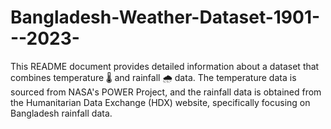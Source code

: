 # Bangladesh-Weather-Dataset-1901---2023-
This README document provides detailed information about a dataset that combines temperature 🌡️ and rainfall 🌧️ data. The temperature data is sourced from NASA's POWER Project, and the rainfall data is obtained from the Humanitarian Data Exchange (HDX) website, specifically focusing on Bangladesh rainfall data.
